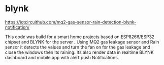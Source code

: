 # blynk
https://iotcircuithub.com/mq2-gas-sensor-rain-detection-blynk-notification/

This code was build for a smart home projects based on ESP8266/ESP32 chipset and BLYNK for the server .
Using MQ2 gas leakage sensor and Rain sensor it detects the values and turn the fan on for the gas leakage
and close the windows then its raining. Its also render data in realtime BLYNK dashboard and mobile app with alert push Notifications.

